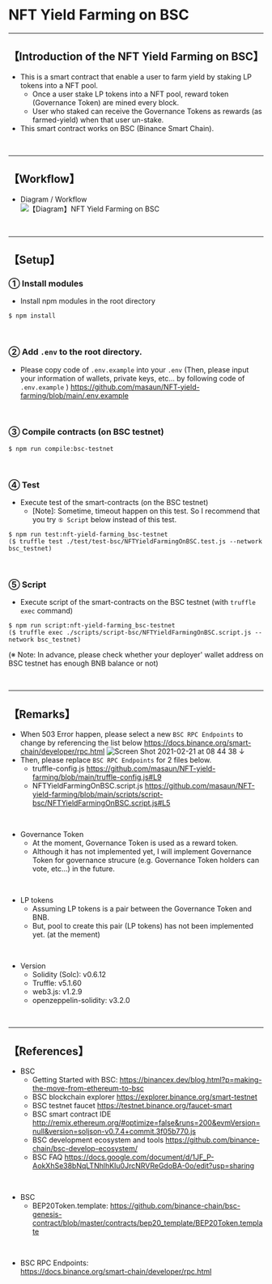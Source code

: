 # NFT Yield Farming on BSC

***
## 【Introduction of the NFT Yield Farming on BSC】
- This is a smart contract that enable a user to farm yield by staking LP tokens into a NFT pool.
  - Once a user stake LP tokens into a NFT pool, reward token (Governance Token) are mined every block.
  - User who staked can receive the Governance Tokens as rewards (as farmed-yield) when that user un-stake.
- This smart contract works on BSC (Binance Smart Chain).

&nbsp;

***

## 【Workflow】
- Diagram / Workflow  
![【Diagram】NFT Yield Farming on BSC](https://user-images.githubusercontent.com/19357502/108629603-1888a900-74a4-11eb-9337-581f757d7b4c.jpg)

&nbsp;

***

## 【Setup】
### ① Install modules
- Install npm modules in the root directory
```
$ npm install
```

<br>

### ② Add `.env` to the root directory.
- Please copy code of `.env.example` into your `.env` 
  (Then, please input your information of wallets, private keys, etc... by following code of `.env.example` )
https://github.com/masaun/NFT-yield-farming/blob/main/.env.example  

<br>

### ③ Compile contracts (on BSC testnet)
```
$ npm run compile:bsc-testnet
```

<br>

### ④ Test
- Execute test of the smart-contracts (on the BSC testnet)
  - [Note]: Sometime, timeout happen on this test. So I recommend that you try `⑤ Script` below instead of this test.   
```
$ npm run test:nft-yield-farming_bsc-testnet
($ truffle test ./test/test-bsc/NFTYieldFarmingOnBSC.test.js --network bsc_testnet)
```

<br>

### ⑤ Script
- Execute script of the smart-contracts on the BSC testnet (with `truffle exec` command)
```
$ npm run script:nft-yield-farming_bsc-testnet
($ truffle exec ./scripts/script-bsc/NFTYieldFarmingOnBSC.script.js --network bsc_testnet)
```
(※ Note: In advance, please check whether your deployer' wallet address on BSC testnet has enough BNB balance or not)


&nbsp;

***

## 【Remarks】
- When 503 Error happen, please select a new `BSC RPC Endpoints` to change by referencing the list below
https://docs.binance.org/smart-chain/developer/rpc.html
![Screen Shot 2021-02-21 at 08 44 38](https://user-images.githubusercontent.com/19357502/108611369-64463e80-7421-11eb-9e56-166a3321ca22.png)
↓
- Then, please replace `BSC RPC Endpoints` for 2 files below.
  - truffle-config.js
    https://github.com/masaun/NFT-yield-farming/blob/main/truffle-config.js#L9
  - NFTYieldFarmingOnBSC.script.js
    https://github.com/masaun/NFT-yield-farming/blob/main/scripts/script-bsc/NFTYieldFarmingOnBSC.script.js#L5

<br>

- Governance Token
  - At the moment, Governance Token is used as a reward token.
  - Although it has not implemented yet, I will implement Governance Token for governance strucure (e.g. Governance Token holders can vote, etc...) in the future.

<br>

- LP tokens
  - Assuming LP tokens is a pair between the Governance Token and BNB. 
  - But, pool to create this pair (LP tokens) has not been implemented yet. (at the mement)

<br>

- Version
  - Solidity (Solc): v0.6.12
  - Truffle: v5.1.60
  - web3.js: v1.2.9
  - openzeppelin-solidity: v3.2.0


<br>  

***

## 【References】
- BSC
  - Getting Started with BSC:
    https://binancex.dev/blog.html?p=making-the-move-from-ethereum-to-bsc
  - BSC blockchain explorer
https://explorer.binance.org/smart-testnet
  - BSC testnet faucet
https://testnet.binance.org/faucet-smart
  - BSC smart contract IDE
http://remix.ethereum.org/#optimize=false&runs=200&evmVersion=null&version=soljson-v0.7.4+commit.3f05b770.js
  - BSC development ecosystem and tools
https://github.com/binance-chain/bsc-develop-ecosystem/
  - BSC FAQ
https://docs.google.com/document/d/1JF_P-AokXhSe38bNqLTNhlhKIu0JrcNRVReGdoBA-0o/edit?usp=sharing

<br>

- BSC
  - BEP20Token.template: 
    https://github.com/binance-chain/bsc-genesis-contract/blob/master/contracts/bep20_template/BEP20Token.template
  
<br>

- BSC RPC Endpoints:  
  https://docs.binance.org/smart-chain/developer/rpc.html

